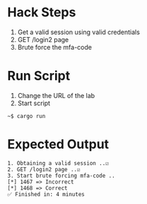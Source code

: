 # Hack Steps
1. Get a valid session using valid credentials
2. GET /login2 page
3. Brute force the mfa-code

# Run Script
1. Change the URL of the lab
2. Start script
```
~$ cargo run
```

# Expected Output
```
1. Obtaining a valid session ..☑️
2. GET /login2 page ..☑️
3. Start brute forcing mfa-code ..
[*] 1467 => Incorrect
[*] 1468 => Correct
✅ Finished in: 4 minutes
```

